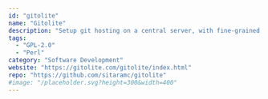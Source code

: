 ```yaml
---
id: "gitolite"
name: "Gitolite"
description: "Setup git hosting on a central server, with fine-grained access control and many more powerful features."
tags:
  - "GPL-2.0"
  - "Perl"
category: "Software Development"
website: "https://gitolite.com/gitolite/index.html"
repo: "https://github.com/sitaramc/gitolite"
#image: "/placeholder.svg?height=300&width=400"
---
```


